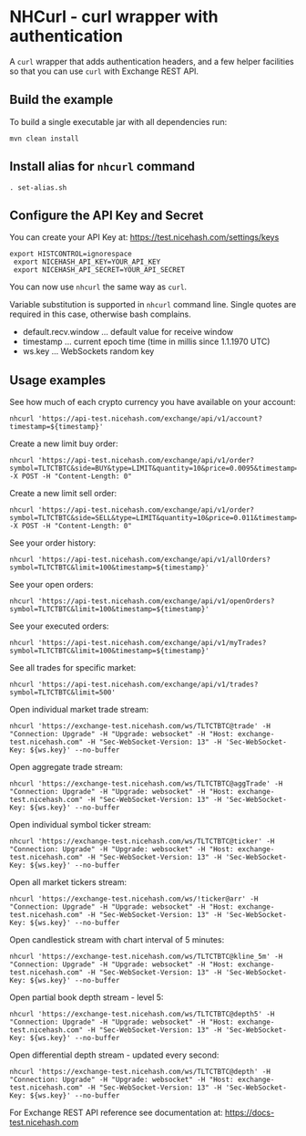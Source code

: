 
NHCurl - curl wrapper with authentication
=========================================

A `curl` wrapper that adds authentication headers, and a few helper facilities so that you can use `curl` with Exchange REST API.

Build the example
-----------------

To build a single executable jar with all dependencies run:

    mvn clean install


Install alias for `nhcurl` command
----------------------------------

    . set-alias.sh


Configure the API Key and Secret
--------------------------------

You can create your API Key at: https://test.nicehash.com/settings/keys

```
export HISTCONTROL=ignorespace
 export NICEHASH_API_KEY=YOUR_API_KEY
 export NICEHASH_API_SECRET=YOUR_API_SECRET
```


You can now use `nhcurl` the same way as `curl`.

Variable substitution is supported in `nhcurl` command line. Single quotes are required in this case, otherwise bash complains.

* default.recv.window ... default value for receive window
* timestamp ... current epoch time (time in millis since 1.1.1970 UTC)
* ws.key ... WebSockets random key


Usage examples
--------------

See how much of each crypto currency you have available on your account:

    nhcurl 'https://api-test.nicehash.com/exchange/api/v1/account?timestamp=${timestamp}'


Create a new limit buy order:

    nhcurl 'https://api-test.nicehash.com/exchange/api/v1/order?symbol=TLTCTBTC&side=BUY&type=LIMIT&quantity=10&price=0.0095&timestamp=${timestamp}' -X POST -H "Content-Length: 0"


Create a new limit sell order:

    nhcurl 'https://api-test.nicehash.com/exchange/api/v1/order?symbol=TLTCTBTC&side=SELL&type=LIMIT&quantity=10&price=0.011&timestamp=${timestamp}' -X POST -H "Content-Length: 0"


See your order history:

    nhcurl 'https://api-test.nicehash.com/exchange/api/v1/allOrders?symbol=TLTCTBTC&limit=100&timestamp=${timestamp}'


See your open orders:

    nhcurl 'https://api-test.nicehash.com/exchange/api/v1/openOrders?symbol=TLTCTBTC&limit=100&timestamp=${timestamp}'


See your executed orders:

    nhcurl 'https://api-test.nicehash.com/exchange/api/v1/myTrades?symbol=TLTCTBTC&limit=100&timestamp=${timestamp}'


See all trades for specific market:

    nhcurl 'https://api-test.nicehash.com/exchange/api/v1/trades?symbol=TLTCTBTC&limit=500'


Open individual market trade stream:

    nhcurl 'https://exchange-test.nicehash.com/ws/TLTCTBTC@trade' -H "Connection: Upgrade" -H "Upgrade: websocket" -H "Host: exchange-test.nicehash.com" -H "Sec-WebSocket-Version: 13" -H 'Sec-WebSocket-Key: ${ws.key}' --no-buffer


Open aggregate trade stream:

    nhcurl 'https://exchange-test.nicehash.com/ws/TLTCTBTC@aggTrade' -H "Connection: Upgrade" -H "Upgrade: websocket" -H "Host: exchange-test.nicehash.com" -H "Sec-WebSocket-Version: 13" -H 'Sec-WebSocket-Key: ${ws.key}' --no-buffer


Open individual symbol ticker stream:

    nhcurl 'https://exchange-test.nicehash.com/ws/TLTCTBTC@ticker' -H "Connection: Upgrade" -H "Upgrade: websocket" -H "Host: exchange-test.nicehash.com" -H "Sec-WebSocket-Version: 13" -H 'Sec-WebSocket-Key: ${ws.key}' --no-buffer


Open all market tickers stream:

    nhcurl 'https://exchange-test.nicehash.com/ws/!ticker@arr' -H "Connection: Upgrade" -H "Upgrade: websocket" -H "Host: exchange-test.nicehash.com" -H "Sec-WebSocket-Version: 13" -H 'Sec-WebSocket-Key: ${ws.key}' --no-buffer


Open candlestick stream with chart interval of 5 minutes:

    nhcurl 'https://exchange-test.nicehash.com/ws/TLTCTBTC@kline_5m' -H "Connection: Upgrade" -H "Upgrade: websocket" -H "Host: exchange-test.nicehash.com" -H "Sec-WebSocket-Version: 13" -H 'Sec-WebSocket-Key: ${ws.key}' --no-buffer


Open partial book depth stream - level 5:

    nhcurl 'https://exchange-test.nicehash.com/ws/TLTCTBTC@depth5' -H "Connection: Upgrade" -H "Upgrade: websocket" -H "Host: exchange-test.nicehash.com" -H "Sec-WebSocket-Version: 13" -H 'Sec-WebSocket-Key: ${ws.key}' --no-buffer


Open differential depth stream - updated every second:

    nhcurl 'https://exchange-test.nicehash.com/ws/TLTCTBTC@depth' -H "Connection: Upgrade" -H "Upgrade: websocket" -H "Host: exchange-test.nicehash.com" -H "Sec-WebSocket-Version: 13" -H 'Sec-WebSocket-Key: ${ws.key}' --no-buffer





For Exchange REST API reference see documentation at: https://docs-test.nicehash.com

